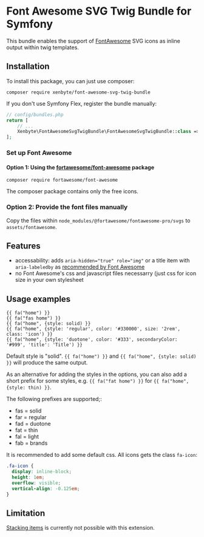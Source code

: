 # Font Awesome SVG Twig Bundle for Symfony

This bundle enables the support of [FontAwesome](https://fontawesome.com/) SVG icons as inline output within twig templates.


## Installation

To install this package, you can just use composer:

```
composer require xenbyte/font-awesome-svg-twig-bundle
```

If you don't use Symfony Flex, register the bundle manually:

```php
// config/bundles.php
return [
    // ...
    Xenbyte\FontAwesomeSvgTwigBundle\FontAwesomeSvgTwigBundle::class => ['all' => true],
];
```

### Set up Font Awesome

#### Option 1: Using the [fortawesome/font-awesome](https://packagist.org/packages/fortawesome/font-awesome) package
```
composer require fortawesome/font-awesome
```

The composer package contains only the free icons.

### Option 2: Provide the font files manually
Copy the files within `node_modules/@fortawesome/fontawesome-pro/svgs` to `assets/fontawesome`.

## Features
- accessability: adds `aria-hidden="true" role="img"` or a title item with `aria-labeledby` as [recommended by Font Awesome](https://fontawesome.com/docs/web/dig-deeper/accessibility)
- no Font Awesome's css and javascript files necessarry (just css for icon size in your own stylesheet
 
## Usage examples
```twig
{{ fa("home") }}
{{ fa("fas home") }}
{{ fa("home", {style: solid) }}
{{ fa("home", {style: 'regular', color: '#330000', size: '2rem', class: 'icon') }}
{{ fa("home", {style: 'duotone', color: '#333', secondaryColor: '#999', 'title': 'Title') }}
```

Default style is "solid". `{{ fa("home") }}` and `{{ fa("home", {style: solid) }}` will produce the same output.

As an alternative for adding the styles in the options, you can also add a short prefix for some styles, e.g.
`{{ fa("fat home") }}` for `{{ fa("home", {style: thin) }}`.

The following prefixes are supported;:

* fas = solid
* far = regular
* fad = duotone
* fat = thin
* fal = light
* fab = brands

It is recommended to add some default css. All icons gets the class `fa-icon`:
```css
.fa-icon {
  display: inline-block;
  height: 1em;
  overflow: visible;
  vertical-align: -0.125em;
}
```

## Limitation
[Stacking items](https://fontawesome.com/docs/web/style/stack) is currently not possible with this extension.
